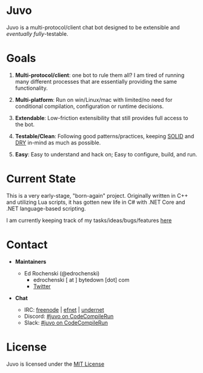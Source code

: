 # Juvo
Juvo is a multi-protocol/client chat bot designed to be extensible and _eventually_ *fully*-testable.

# Goals
 1. __Multi-protocol/client__: one bot to rule them all? I am tired of running many different processes that are essentially providing the same functionality.
 
 2. __Multi-platform__: Run on win/Linux/mac with limited/no need for conditional compilation, configuration or runtime decisions.
 
 3. __Extendable__: Low-friction extensibility that still provides full access to the bot.
 
 4. __Testable/Clean__: Following good patterns/practices, keeping [SOLID](https://en.wikipedia.org/wiki/SOLID_(object-oriented_design)) and [DRY](https://en.wikipedia.org/wiki/Don%27t_repeat_yourself) in-mind as much as possible.

 5. __Easy__: Easy to understand and hack on; Easy to configure, build, and run.

# Current State
This is a very early-stage, "born-again" project. Originally written in C++ and utilizing Lua scripts, it has gotten new life in C# with .NET Core and .NET language-based scripting.

I am currently keeping track of my tasks/ideas/bugs/features [here](TASKS.md)

# Contact

- __Maintainers__
    - Ed Rochenski (@edrochenski)
        - edrochenski [ at ] bytedown [dot] com
        - [Twitter](https://twitter.com/edrochenski)

- __Chat__
    - IRC: [freenode](irc://chat.freenode.net/juvo) | [efnet](irc://irc.choopa.net/juvo) | [undernet](irc://irc.undernet.org/juvo)
    - Discord: [#juvo on CodeCompileRun](https://discord.gg/WczMAFM)
    - Slack: [#juvo on CodeCompileRun](https://join.slack.com/t/codecompilerun/shared_invite/enQtMzIwMDA2MDAyNDMzLTNkOGEwOTAyN2I1MzE1ODczMTZhZWMxYTYzYjQ4MjM1YzdhOGIzZmIzOTdiMmQxNTk4N2U3MzJiNzAyMDAwZTI)



# License
Juvo is licensed under the [MIT License](LICENSE)